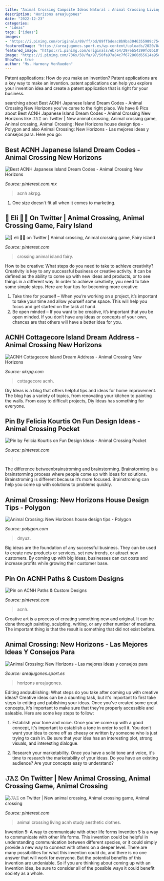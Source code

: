 ```yaml
---
title: "Animal Crossing Campsite Ideas Natural : Animal Crossing Living Acnh Study Aesthetic Clothes"
description: "Horizons areajugones"
date: "2022-12-23"
categories:
- "ideas"
tags: ["ideas"]
images:
- "https://i.pinimg.com/originals/89/ff/bd/89ffbdeac8b9ba3046355989c7548b57.png"
featuredImage: "https://areajugones.sport.es/wp-content/uploads/2020/04/animal-crossing-islas-4-1024x576.jpg"
featured_image: "https://i.pinimg.com/originals/eb/54/29/eb54299fc0b10f108467619ffc86c92e.jpg"
image: "https://i.pinimg.com/736x/50/fa/97/50fa97a84c7f672866d65614a95dc129.jpg"
ShowToc: true
author: "Ms. Harmony VonRueden"
---
```



Patent applications: How do you make an invention?
Patent applications are a key way to make an invention. patent applications can help you explore your invention idea and create a patent application that is right for your business.

	

		
searching about Best ACNH Japanese Island Dream Codes - Animal Crossing New Horizons you've came to the right place. We have 8 Pics about Best ACNH Japanese Island Dream Codes - Animal Crossing New Horizons like 𝙹𝙰𝚉 on Twitter | New animal crossing, Animal crossing game, Animal crossing, Animal Crossing: New Horizons house design tips - Polygon and also Animal Crossing: New Horizons - Las mejores ideas y consejos para. Here you go:
		
    
## Best ACNH Japanese Island Dream Codes - Animal Crossing New Horizons

<img loading=lazy src="https://i.pinimg.com/736x/50/fa/97/50fa97a84c7f672866d65614a95dc129.jpg" onerror="this.onerror=null;this.src='https://tse1.mm.bing.net/th?id=OIP.Fb1Tb5lAIYollFm66SriNwHaEK&amp;pid=15.1';" alt="Best ACNH Japanese Island Dream Codes - Animal Crossing New Horizons">

_Source: pinterest.com.mx_

>acnh akrpg. 

	

1. One size doesn't fit all when it comes to marketing.

    
## 🎀 Eli 🌿🌱 On Twitter | Animal Crossing, Animal Crossing Game, Fairy Island

<img loading=lazy src="https://i.pinimg.com/736x/ae/b6/8b/aeb68b89f7f3b640510e3ddfd75cc4f8.jpg" onerror="this.onerror=null;this.src='https://tse2.mm.bing.net/th?id=OIP.e-jS014BtNvao65KeiyVeQHaEK&amp;pid=15.1';" alt="🎀 eli 🌿🌱 on Twitter | Animal crossing, Animal crossing game, Fairy island">

_Source: pinterest.com_

>crossing animal island fairy. 

	

How to be creative: What steps do you need to take to achieve creativity?
Creativity is key to any successful business or creative activity. It can be defined as the ability to come up with new ideas and products, or to see things in a different way. In order to achieve creativity, you need to take some simple steps. Here are four tips for becoming more creative: 
1) Take time for yourself – When you’re working on a project, it’s important to take your time and allow yourself some space. This will help you focus and get started on the task at hand. 
2) Be open minded – If you want to be creative, it’s important that you be open minded. If you don’t have any ideas or concepts of your own, chances are that others will have a better idea for you.

    
## ACNH Cottagecore Island Dream Address - Animal Crossing New Horizons

<img loading=lazy src="https://www.akrpg.com/upload/20201020/6373880089934607396649107.png" onerror="this.onerror=null;this.src='https://tse2.mm.bing.net/th?id=OIP.bwk6zvh_qs915s85E7k-HQHaD9&amp;pid=15.1';" alt="ACNH Cottagecore Island Dream Address - Animal Crossing New Horizons">

_Source: akrpg.com_

>cottagecore acnh. 

	

Diy Ideas is a blog that offers helpful tips and ideas for home improvement. The blog has a variety of topics, from renovating your kitchen to painting the walls. From easy to difficult projects, Diy Ideas has something for everyone.

    
## Pin By Felicia Kourtis On Fun Design Ideas - Animal Crossing Pocket

<img loading=lazy src="https://i.pinimg.com/originals/eb/54/29/eb54299fc0b10f108467619ffc86c92e.jpg" onerror="this.onerror=null;this.src='https://tse4.mm.bing.net/th?id=OIP.x2h_jTs-h5gMdKQsTVWKggHaNK&amp;pid=15.1';" alt="Pin by Felicia Kourtis on Fun Design Ideas - Animal Crossing Pocket">

_Source: pinterest.com_

>. 

	

The difference betweenbrainstroming and brainstorming.
Brainstorming is a brainstorming process where people come up with ideas for solutions. Brainstroming is different because it’s more focused. Brainstroming can help you come up with solutions to problems quickly.

    
## Animal Crossing: New Horizons House Design Tips - Polygon

<img loading=lazy src="https://cdn.vox-cdn.com/thumbor/iSHdCzTmRJUprnBf1fG0sNkSFVM=/0x38:1920x1043/fit-in/1200x630/cdn.vox-cdn.com/uploads/chorus_asset/file/19923754/InteriorDesign.00_05_23_23.Still006.jpg" onerror="this.onerror=null;this.src='https://tse2.mm.bing.net/th?id=OIP.9xlO0B-C1sbha90NixHGkwHaD4&amp;pid=15.1';" alt="Animal Crossing: New Horizons house design tips - Polygon">

_Source: polygon.com_

>dnyuz. 

	

Big ideas are the foundation of any successful business. They can be used to create new products or services, set new trends, or attract new customers. By coming up with big ideas, businesses can cut costs and increase profits while growing their customer base.

    
## Pin On ACNH Paths &amp; Custom Designs

<img loading=lazy src="https://i.pinimg.com/736x/9f/28/51/9f2851541dac9019482e3581b33341d4.jpg" onerror="this.onerror=null;this.src='https://tse3.mm.bing.net/th?id=OIP.2aD4Gl9bnUBPg_g5H-LDZQHaHg&amp;pid=15.1';" alt="Pin on ACNH Paths &amp; Custom Designs">

_Source: pinterest.com_

>acnh. 

	

Creative art is a process of creating something new and original. It can be done through painting, sculpting, writing, or any other number of mediums. The important thing is that the result is something that did not exist before.

    
## Animal Crossing: New Horizons - Las Mejores Ideas Y Consejos Para

<img loading=lazy src="https://areajugones.sport.es/wp-content/uploads/2020/04/animal-crossing-islas-4-1024x576.jpg" onerror="this.onerror=null;this.src='https://tse4.mm.bing.net/th?id=OIP.7fwEAB7QvHC4j_Fs6sutIwHaEK&amp;pid=15.1';" alt="Animal Crossing: New Horizons - Las mejores ideas y consejos para">

_Source: areajugones.sport.es_

>horizons areajugones. 

	

Editing andpublishing: What steps do you take after coming up with creative ideas?
Creative ideas can be a daunting task, but it's important to first take steps to editing and publishing your ideas. Once you've created some great concepts, it's important to make sure that they're properly accessible and saleable. Here are some key steps to follow:
1. Establish your tone and voice. Once you've come up with a good concept, it's important to establish a tone in order to sell it. You don't want your idea to come off as cheesy or written by someone who is just trying to cash in. Be sure that your idea has an interesting plot, strong visuals, and interesting dialogue.

2. Research your marketability. Once you have a solid tone and voice, it's time to research the marketability of your ideas. Do you have an existing audience? Are your concepts easy to understand?

    
## 𝙹𝙰𝚉 On Twitter | New Animal Crossing, Animal Crossing Game, Animal Crossing

<img loading=lazy src="https://i.pinimg.com/originals/89/ff/bd/89ffbdeac8b9ba3046355989c7548b57.png" onerror="this.onerror=null;this.src='https://tse2.mm.bing.net/th?id=OIP.VdWac3di-4AMsSeFyV087wHaEK&amp;pid=15.1';" alt="𝙹𝙰𝚉 on Twitter | New animal crossing, Animal crossing game, Animal crossing">

_Source: pinterest.com_

>animal crossing living acnh study aesthetic clothes. 

	

Invention 5: A way to communicate with other life forms
Invention 5 is a way to communicate with other life forms. This invention could be helpful in understanding communication between different species, or it could simply provide a new way to connect with others on a deeper level. There are many possibilities for what this invention could do, and there is no one answer that will work for everyone. But the potential benefits of this invention are undeniable. So if you are thinking about coming up with an Invention idea, be sure to consider all of the possible ways it could benefit society as a whole.

